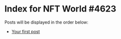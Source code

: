 # Index for NFT World #4623
Posts will be displayed in the order below:

- [Your first post](./001-first.md)

